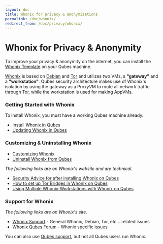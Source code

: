 ```yaml
---
layout: doc
title: Whonix for privacy & anonymizations
permalink: /doc/whonix/
redirect_from: /doc/privacy/whonix/
---
```


Whonix for Privacy & Anonymity
==============================

To improve your privacy & anonymity on the internet, you can install the [Whonix Template](/doc/templates/whonix/) on your Qubes machine.

[Whonix](https://www.whonix.org) is based on [Debian](https://www.debian.org) and [Tor](https://www.torproject.org) and utilizes two VMs, a **"gateway"** and a **"workstation"**. Qubes security architecture makes use of Whonix's isolation by using the gateway as a ProxyVM to route all network traffic through Tor, while the workstation is used for making AppVMs.

### Getting Started with Whonix

To install Whonix, you must have a working Qubes machine already.

*  [Install Whonix in Qubes](/doc/whonix/install/)
*  [Updating Whonix in Qubes](/doc/whonix/update/)

### Customizing & Uninstalling Whonix

*  [Customizing Whonix](/doc/whonix/customize/)
*  [Uninstall Whonix from Qubes](/doc/whonix/uninstall/)

*The following links are on Whonix's website and are technical.*

*  [Security Advice for after installing Whonix on Qubes](https://www.whonix.org/wiki/Post_Install_Advice)
*  [How to set up Tor Bridges in Whonix on Qubes](https://www.whonix.org/wiki/Bridges#How_to_use_bridges_in_Whonix)
*  [Using Multiple Whonix-Workstations with Whonix on Qubes](https://www.whonix.org/wiki/Multiple_Whonix-Workstations#Qubes-Whonix)

### Support for Whonix

*The following links are on Whonix's site.*

*  [Whonix Support](https://www.whonix.org/wiki/Support) - General Whonix, Debian, Tor, etc... related issues
*  [Whonix Qubes Forum](https://forums.whonix.org/c/qubes) - Whonix specific issues

You can also use [Qubes support](/help/), but not all Qubes users run Whonix.
